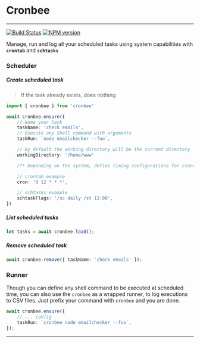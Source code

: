 # Cronbee

----
[![Build Status](https://travis-ci.org/atmajs/cronbee.svg?branch=master)](https://travis-ci.org/atmajs/cronbee)
[![NPM version](https://badge.fury.io/js/cronbee.svg)](http://badge.fury.io/js/cronbee)

Manage, run and log all your scheduled tasks using system capabilities with **`crontab`** and **`schtasks`**

### Scheduler

##### Create scheduled task

> If the task already exists, does nothing

```ts
import { cronbee } from 'cronbee'

await cronbee.ensure({
    // Name your task
    taskName: 'check emails',
    // Execute any Shell command with arguments
    taskRun: `node emailchecker --foo`,

    // By default the working directory will be the current directory
    workingDirectory: '/home/www'

    /** Depending on the system, define timing configurations for crontab or schtasks separately */

    // crontab example
    cron: '0 12 * * *',

    // schtasks example
    schtaskFlags: '/sc daily /st 12:00',
})
```

##### List scheduled tasks
```ts
let tasks = await cronbee.load();
```

##### Remove scheduled task
```ts
await cronbee.remove({ taskName: 'check emails' });
```


### Runner

Though you can define any shell command to be executed at scheduled time, you can also use the `cronbee` as a wrapped runner, to log executions to CSV files. Just prefix your command with `cronbee` and you are done.

```ts
await cronbee.ensure({
    // ... config
    taskRun: `cronbee node emailchecker --foo`,
});
```

----

